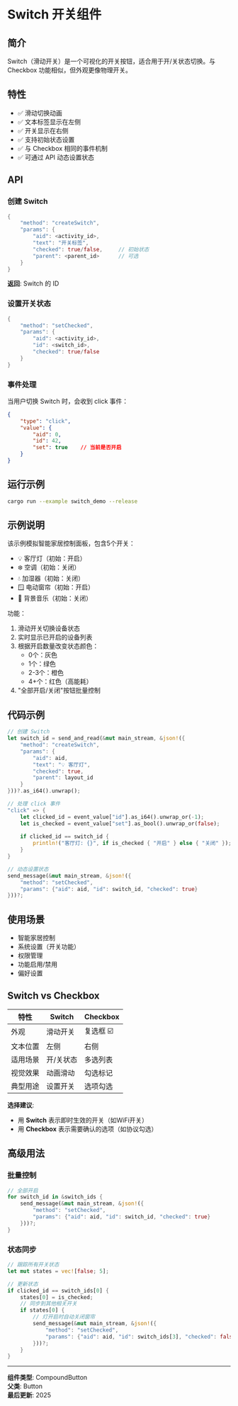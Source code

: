 # Switch 开关组件

## 简介

Switch（滑动开关）是一个可视化的开关按钮，适合用于开/关状态切换。与 Checkbox 功能相似，但外观更像物理开关。

## 特性

- ✅ 滑动切换动画
- ✅ 文本标签显示在左侧
- ✅ 开关显示在右侧
- ✅ 支持初始状态设置
- ✅ 与 Checkbox 相同的事件机制
- ✅ 可通过 API 动态设置状态

## API

### 创建 Switch

```rust
{
    "method": "createSwitch",
    "params": {
        "aid": <activity_id>,
        "text": "开关标签",
        "checked": true/false,     // 初始状态
        "parent": <parent_id>      // 可选
    }
}
```

**返回**: Switch 的 ID

### 设置开关状态

```rust
{
    "method": "setChecked",
    "params": {
        "aid": <activity_id>,
        "id": <switch_id>,
        "checked": true/false
    }
}
```

### 事件处理

当用户切换 Switch 时，会收到 click 事件：

```json
{
    "type": "click",
    "value": {
        "aid": 0,
        "id": 42,
        "set": true    // 当前是否开启
    }
}
```

## 运行示例

```bash
cargo run --example switch_demo --release
```

## 示例说明

该示例模拟智能家居控制面板，包含5个开关：
- 💡 客厅灯（初始：开启）
- ❄️ 空调（初始：关闭）
- 💧 加湿器（初始：关闭）
- 🪟 电动窗帘（初始：开启）
- 🎵 背景音乐（初始：关闭）

功能：
1. 滑动开关切换设备状态
2. 实时显示已开启的设备列表
3. 根据开启数量改变状态颜色：
   - 0个：灰色
   - 1个：绿色
   - 2-3个：橙色
   - 4+个：红色（高能耗）
4. "全部开启/关闭"按钮批量控制

## 代码示例

```rust
// 创建 Switch
let switch_id = send_and_read(&mut main_stream, &json!({
    "method": "createSwitch",
    "params": {
        "aid": aid,
        "text": "💡 客厅灯",
        "checked": true,
        "parent": layout_id
    }
}))?.as_i64().unwrap();

// 处理 click 事件
"click" => {
    let clicked_id = event_value["id"].as_i64().unwrap_or(-1);
    let is_checked = event_value["set"].as_bool().unwrap_or(false);
    
    if clicked_id == switch_id {
        println!("客厅灯: {}", if is_checked { "开启" } else { "关闭" });
    }
}

// 动态设置状态
send_message(&mut main_stream, &json!({
    "method": "setChecked",
    "params": {"aid": aid, "id": switch_id, "checked": true}
}))?;
```

## 使用场景

- 智能家居控制
- 系统设置（开关功能）
- 权限管理
- 功能启用/禁用
- 偏好设置

## Switch vs Checkbox

| 特性 | Switch | Checkbox |
|------|--------|----------|
| 外观 | 滑动开关 | 复选框 ☑️ |
| 文本位置 | 左侧 | 右侧 |
| 适用场景 | 开/关状态 | 多选列表 |
| 视觉效果 | 动画滑动 | 勾选标记 |
| 典型用途 | 设置开关 | 选项勾选 |

**选择建议**:
- 用 **Switch** 表示即时生效的开关（如WiFi开关）
- 用 **Checkbox** 表示需要确认的选项（如协议勾选）

## 高级用法

### 批量控制

```rust
// 全部开启
for switch_id in &switch_ids {
    send_message(&mut main_stream, &json!({
        "method": "setChecked",
        "params": {"aid": aid, "id": switch_id, "checked": true}
    }))?;
}
```

### 状态同步

```rust
// 跟踪所有开关状态
let mut states = vec![false; 5];

// 更新状态
if clicked_id == switch_ids[0] {
    states[0] = is_checked;
    // 同步到其他相关开关
    if states[0] {
        // 灯开启时自动关闭窗帘
        send_message(&mut main_stream, &json!({
            "method": "setChecked",
            "params": {"aid": aid, "id": switch_ids[3], "checked": false}
        }))?;
    }
}
```

---

**组件类型**: CompoundButton  
**父类**: Button  
**最后更新**: 2025
